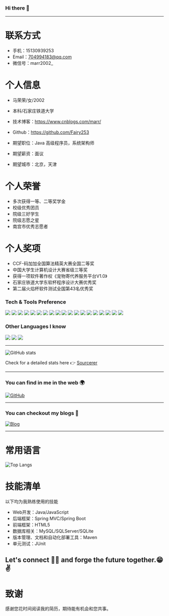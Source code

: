 ### Hi there 👋

<!--
**Fairy253/Fairy253** is a ✨ _special_ ✨ repository because its `README.md` (this file) appears on your GitHub profile.

Here are some ideas to get you started:

- 🔭 I’m currently working on ...
- 🌱 I’m currently learning ...
- 👯 I’m looking to collaborate on ...
- 🤔 I’m looking for help with ...
- 💬 Ask me about ...
- 📫 How to reach me: ...
- 😄 Pronouns: ...
- ⚡ Fun fact: ...
-->


---


# 联系方式


- 手机：15130939253
- Email：704994183@qq.com
- 微信号：marr2002_

# 个人信息

 - 马荣荣/女/2002 
 - 本科/石家庄铁道大学
 - 技术博客：https://www.cnblogs.com/marr/
 - Github：https://github.com/Fairy253

 - 期望职位：Java 高级程序员，系统架构师
 - 期望薪资：面议
 - 期望城市：北京，天津
 
# 个人荣誉

 - 多次获得一等、二等奖学金
 - 校级优秀团员
 - 院级三好学生
 - 院级志愿之星
 - 南宫市优秀志愿者

# 个人奖项

 - CCF-码加加全国算法精英大赛全国二等奖
 - 中国大学生计算机设计大赛省级三等奖
 - 获得一项软件著作权《宠物寄代养服务平台V1.0》
 - 石家庄铁道大学东软杯程序设计大赛优秀奖
 - 第二届火焰杯软件测试全国第43名优秀奖
 
 ### Tech & Tools Preference

<img src = "https://img.shields.io/badge/-HTML5-E34F26?style=flat&logo=html5&logoColor=white"> <img src = "https://img.shields.io/badge/-CSS3-1572B6?style=flat&logo=css3&logoColor=white">
<img src="https://img.shields.io/badge/-Bootstrap-563D7C?style=flat&logo=bootstrap&logoColor=white">
<img src="https://img.shields.io/badge/-JavaScript-eed718?style=flat&logo=javascript&logoColor=ffffff">
<img src="https://img.shields.io/badge/-Sass-cc6699?style=flat&logo=sass&logoColor=ffffff">
<img src="https://img.shields.io/badge/-React-000000?style=flat&logo=react&logoColor=00c8ff">
<img src="https://img.shields.io/badge/-MongoDB-4DB33D?style=flat&logo=mongodb&logoColor=FFFFFF">
<img src="https://img.shields.io/badge/-GraphQL-e535ab?style=flat&logo=graphql&logoColor=FFFFFF">
<img src="https://img.shields.io/badge/-MySQL-F29111?style=flat&logo=mysql&logoColor=FFFFFF">
<img src="https://img.shields.io/badge/-Express.js-787878?style=flat">
<img src="https://img.shields.io/badge/-Node.js-3C873A?style=flat&logo=Node.js&logoColor=white">
<img src="https://img.shields.io/badge/-Firebase-FFA611?style=flat&logo=firebase&logoColor=FFFFFF">
<img src="http://img.shields.io/badge/-Google%20Cloud%20Platform-4285F4?style=flat&logo=google%20cloud&logoColor=white">
<img src="https://img.shields.io/badge/-Progressive Web Apps-5A0FC8?style=flat">
<img src="http://img.shields.io/badge/-Git-F1502F?style=flat&logo=git&logoColor=FFFFFF">
<img src="http://img.shields.io/badge/-Github-000000?style=flat&logo=github&logoColor=FFFFFF">
<img src="http://img.shields.io/badge/-VS%20Code-007ACC?style=flat&logo=visual%20studio%20code&logoColor=white">
<img src="http://img.shields.io/badge/-Heroku-430098?style=flat&logo=heroku&logoColor=white">
<img src="http://img.shields.io/badge/-Vercel-black?style=flat&logo=vercel&logoColor=white">

### Other Languages I know
<img src="http://img.shields.io/badge/-Java-F89820?style=flat&logo=java&logoColor=white"> <img src="https://img.shields.io/badge/-C%20&%20C++-659ad2?style=flat&logo=c%2B%2B&logoColor=ffffff"> <img src="https://img.shields.io/badge/-Python-black?style=flat&logo=python&logoColor=white"> 

---

![GitHub stats](https://github-readme-stats.vercel.app/api?username=Souravdey777&show_icons=true&hide_border=true)

Check for a detailed stats here :point_right: [Sourcerer](https://sourcerer.io/souravdey777)

---


### You can find in me in the web 🌍

[![GitHub](https://img.shields.io/badge/GitHub-grey?logo=github)](https://github.com/Fairy253)
<br/>


---
### You can checkout my blogs :loudspeaker: 

[![Blog](https://img.shields.io/badge/Blog-grey?logo=github)](https://www.cnblogs.com/marr/)

---

# 常用语言
 
 ![Top Langs](https://github-readme-stats.vercel.app/api/top-langs/?username=all-smile&layout=compact&theme=tokyonight)


# 技能清单

以下均为我熟练使用的技能

- Web开发：Java/JavaScript
- 后端框架：Spring MVC/Spring Boot
- 前端框架：HTML5
- 数据库相关：MySQL/SQLServer/SQLite
- 版本管理、文档和自动化部署工具：Maven
- 单元测试：JUnit


Let's connect 👨‍💻 and forge the future together.😁✌     
---      
# 致谢
感谢您花时间阅读我的简历，期待能有机会和您共事。
      

